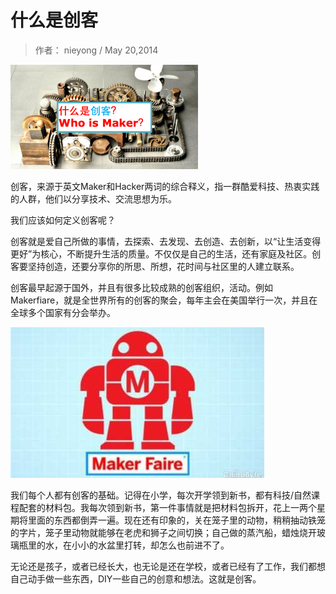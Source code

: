 #  什么是创客
> 作者： nieyong
> / May 20,2014

![](/assets/img/who-is-maker.png)

创客，来源于英文Maker和Hacker两词的综合释义，指一群酷爱科技、热衷实践的人群，他们以分享技术、交流思想为乐。

我们应该如何定义创客呢？

创客就是爱自己所做的事情，去探索、去发现、去创造、去创新，以“让生活变得更好”为核心，不断提升生活的质量。不仅仅是自己的生活，还有家庭及社区。创客要坚持创造，还要分享你的所思、所想，花时间与社区里的人建立联系。

创客最早起源于国外，并且有很多比较成熟的创客组织，活动。例如Makerfiare，就是全世界所有的创客的聚会，每年主会在美国举行一次，并且在全球多个国家有分会举办。

![](/assets/img/makerfaire.jpg)

我们每个人都有创客的基础。记得在小学，每次开学领到新书，都有科技/自然课程配套的材料包。我每次领到新书，第一件事情就是把材料包拆开，花上一两个星期将里面的东西都倒弄一遍。现在还有印象的，关在笼子里的动物，稍稍抽动铁笼的字片，笼子里动物就能够在老虎和狮子之间切换；自己做的蒸汽船，蜡烛烧开玻璃瓶里的水，在小小的水盆里打转，却怎么也前进不了。

无论还是孩子，或者已经长大，也无论是还在学校，或者已经有了工作，我们都想自己动手做一些东西，DIY一些自己的创意和想法。这就是创客。
